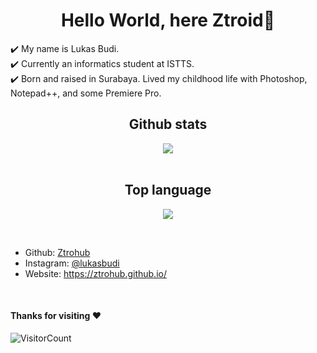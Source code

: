 <h1 align="center">Hello World, here Ztroid👋</h1>
<p>
✔️ My name is Lukas Budi.<br>
✔️ Currently an informatics student at ISTTS. <br>
✔️ Born and raised in Surabaya. Lived my childhood life with Photoshop, Notepad++, and some Premiere Pro.
  </p>

<h2 align="center">Github stats</h2>
<p align="center">
<img align="center" src="https://github-readme-stats.vercel.app/api?username=Ztrohub&theme=react" /><br><br>
</p>

<h2 align="center">Top language</h2>
<p align="center">
<img align="center" src="https://github-readme-stats.vercel.app/api/top-langs/?username=Ztrohub&layout=compact&theme=react" />
  </p>

<!-- AYO DONT COPY MY PROFILE U DIRTY STEALER -->

&nbsp;

- Github: [Ztrohub](https://github.com/Ztrohub)
- Instagram: [@lukasbudi](https://www.instagram.com/lukasbudi_/)
- Website: https://ztrohub.github.io/

&nbsp;

#### Thanks for visiting :heart:
![VisitorCount](https://profile-counter.glitch.me/Ztrohub/count.svg)
